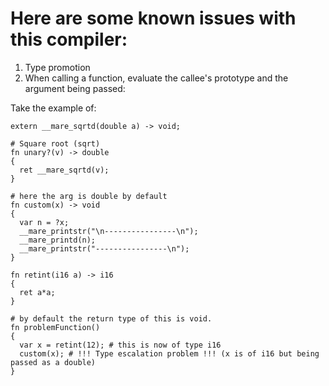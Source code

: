 # Here are some known issues with this compiler:

1. Type promotion
2. When calling a function, evaluate the callee's prototype and the argument being passed:

Take the example of:

```mare
extern __mare_sqrtd(double a) -> void;

# Square root (sqrt)
fn unary?(v) -> double
{
  ret __mare_sqrtd(v);
}

# here the arg is double by default
fn custom(x) -> void
{
  var n = ?x;
  __mare_printstr("\n----------------\n");
  __mare_printd(n);
  __mare_printstr("----------------\n");
}

fn retint(i16 a) -> i16
{
  ret a*a;
}

# by default the return type of this is void.
fn problemFunction()
{
  var x = retint(12); # this is now of type i16
  custom(x); # !!! Type escalation problem !!! (x is of i16 but being passed as a double)
}
```
